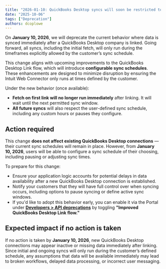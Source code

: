```yaml
---
title: "2026-01-10: QuickBooks Desktop syncs will soon be restricted to user-defined schedules"
date: "2025-10-06"
tags: ["Deprecation"]
authors: dcoplowe
---
```


On **January 10, 2026**, we will deprecate the current behavior where data is synced immediately after a QuickBooks Desktop company is linked. Going forward, all syncs, including the initial fetch, will only run during the timeframes explicitly allowed by the customer’s sync schedule.

<!--truncate-->

This change aligns with upcoming improvements to the QuickBooks Desktop Link flow, which will introduce **configurable sync schedules**. These enhancements are designed to minimize disruption by ensuring the Intuit Web Connector only runs at times defined by the customer.

Under the new behavior (once available):
- **Fetch on first link will no longer run immediately** after linking. It will wait until the next permitted sync window.
- **All future syncs** will also respect the user-defined sync schedule, including any custom hours or pauses they configure.

## Action required

This change **does not affect existing QuickBooks Desktop connections** — their current sync schedules will remain in place. However, from **January 10, 2026**, users will be able to configure a sync schedule of their choosing, including pausing or adjusting sync times.

To prepare for this change:

- Ensure your application logic accounts for potential delays in data availability after a new QuickBooks Desktop connection is established.
- Notify your customers that they will have full control over when syncing occurs, including options to pause syncing or define active sync windows.
- If you'd like to adopt this behavior early, you can enable it via the Portal under [**Developers > API deprecations**](https://app.codat.io/developers/api-deprecations) by toggling **"Improved QuickBooks Desktop Link flow."**

## Expected impact if no action is taken

If no action is taken by **January 10, 2026**, new QuickBooks Desktop connections may appear inactive or missing data immediately after linking. Since initial and ongoing syncs will only run during the customer’s defined schedule, any assumptions that data will be available immediately may lead to broken workflows, delayed data processing, or incorrect user messaging.